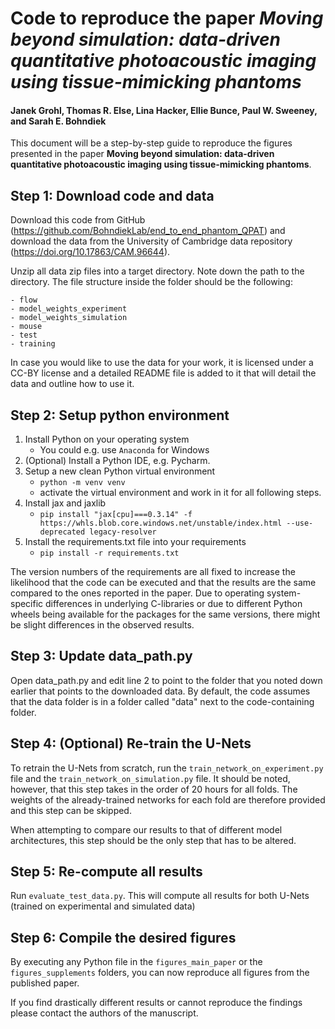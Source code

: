 # Code to reproduce the paper _Moving beyond simulation: data-driven quantitative photoacoustic imaging using tissue-mimicking phantoms_

#### Janek Grohl, Thomas R. Else, Lina Hacker, Ellie Bunce, Paul W. Sweeney, and Sarah E. Bohndiek

This document will be a step-by-step guide to reproduce the figures
presented in the paper **Moving beyond simulation: data-driven quantitative photoacoustic imaging using tissue-mimicking phantoms**.

## Step 1: Download code and data

Download this code from GitHub (https://github.com/BohndiekLab/end_to_end_phantom_QPAT) and download the data from the 
University of Cambridge data repository (https://doi.org/10.17863/CAM.96644).

Unzip all data zip files into a target directory. Note down the path to the directory. The file structure
inside the folder should be the following:

    - flow
    - model_weights_experiment
    - model_weights_simulation
    - mouse
    - test
    - training

In case you would like to use the data for your work, it is licensed under a CC-BY license and
a detailed README file is added to it that will detail the data and outline how to use it.

## Step 2: Setup python environment

1. Install Python on your operating system
   - You could e.g. use `Anaconda` for Windows
2. (Optional) Install a Python IDE, e.g. Pycharm.
3. Setup a new clean Python virtual environment
   - `python -m venv venv`
   - activate the virtual environment and work in it for all following steps.
4. Install jax and jaxlib
   - `pip install "jax[cpu]===0.3.14" -f https://whls.blob.core.windows.net/unstable/index.html --use-deprecated legacy-resolver`
5. Install the requirements.txt file into your requirements
   - `pip install -r requirements.txt`

The version numbers of the requirements are all fixed to increase the likelihood that the code
can be executed and that the results are the same compared to the ones reported in the paper.
Due to operating system-specific differences in underlying C-libraries or due to different Python wheels
being available for the packages for the same versions, there might be slight differences in the observed
results.

## Step 3: Update data_path.py

Open data_path.py and edit line 2 to point to the folder that you noted down earlier that points to the 
downloaded data. By default, the code assumes that the data folder is in a folder called "data" next to the
code-containing folder.

## Step 4: (Optional) Re-train the U-Nets

To retrain the U-Nets from scratch, run the `train_network_on_experiment.py` file and the 
`train_network_on_simulation.py` file. It should be noted, however, that this step takes in the order of 
20 hours for all folds. The weights of the already-trained networks for each fold are therefore provided
and this step can be skipped.

When attempting to compare our results to that of different model architectures, this step should be the only
step that has to be altered.

## Step 5: Re-compute all results

Run `evaluate_test_data.py`. This will compute all results for both U-Nets (trained on experimental
and simulated data)

## Step 6: Compile the desired figures

By executing any Python file in the `figures_main_paper` or the `figures_supplements` folders, you can now
reproduce all figures from the published paper.

If you find drastically different results or cannot reproduce the findings please contact the authors of the
manuscript.
